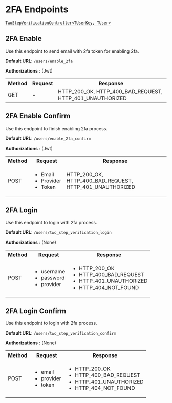 # 2FA Endpoints

[`TwoStepVerificationController<TUserKey, TUser>`](/api/AuthEndpoints.Controllers.TwoStepVerificationController-2.html)

## 2FA Enable

Use this endpoint to send email with 2fa token for enabling 2fa.

__Default URL__: `/users/enable_2fa`

**Authorizations** : (Jwt)

<table>
  <tbody>
    <tr>
      <th>Method</th>
      <th>Request</th>
      <th>Response</th>
    </tr>
    <tr>
      <td>GET</td>
      <td>
        -
      </td>
      <td>
        HTTP_200_OK,
        HTTP_400_BAD_REQUEST,
        HTTP_401_UNAUTHORIZED
      </td>
    </tr>
  </tbody>
</table>

## 2FA Enable Confirm

Use this endpoint to finish enabling 2fa process.

__Default URL__: `/users/enable_2fa_confirm`

**Authorizations** : (Jwt)

<table>
  <tbody>
    <tr>
      <th>Method</th>
      <th>Request</th>
      <th>Response</th>
    </tr>
    <tr>
      <td>POST</td>
      <td>
        <ul>
          <li>Email</li>
          <li>Provider</li>
          <li>Token</li>
        </ul>
      </td>
      <td>
        HTTP_200_OK,
        HTTP_400_BAD_REQUEST,
        HTTP_401_UNAUTHORIZED
      </td>
    </tr>
  </tbody>
</table>

## 2FA Login

Use this endpoint to login with 2fa process.

__Default URL__: `/users/two_step_verification_login`

**Authorizations** : (None)

<table>
  <tbody>
    <tr>
      <th>Method</th>
      <th>Request</th>
      <th>Response</th>
    </tr>
    <tr>
      <td>POST</td>
      <td>
        <ul>
          <li>username</li>
          <li>password</li>
          <li>provider</li>
        </ul>
      </td>
      <td>
        <ul>
          <li>HTTP_200_OK</li>
          <li>HTTP_400_BAD_REQUEST</li>
          <li>HTTP_401_UNAUTHORIZED</li>
          <li>HTTP_404_NOT_FOUND</li>
        </ul>
      </td>
    </tr>
  </tbody>
</table>

## 2FA Login Confirm

Use this endpoint to login with 2fa process.

__Default URL__: `/users/two_step_verification_confirm`

**Authorizations** : (None)

<table>
  <tbody>
    <tr>
      <th>Method</th>
      <th>Request</th>
      <th>Response</th>
    </tr>
    <tr>
      <td>POST</td>
      <td>
        <ul>
          <li>email</li>
          <li>provider</li>
          <li>token</li>
        </ul>
      </td>
      <td>
        <ul>
          <li>HTTP_200_OK</li>
          <li>HTTP_400_BAD_REQUEST</li>
          <li>HTTP_401_UNAUTHORIZED</li>
          <li>HTTP_404_NOT_FOUND</li>
        </ul>
      </td>
    </tr>
  </tbody>
</table>
